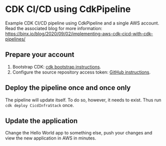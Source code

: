 # CDK CI/CD using CdkPipeline
Example CDK CI/CD pipeline using CdkPipeline and a single AWS account. Read the associated blog for more information: https://binx.io/blog/2020/09/02/implementing-aws-cdk-cicd-with-cdk-pipelines/

## Prepare your account

1. Bootstrap CDK: [cdk bootstrap instructions](https://docs.aws.amazon.com/cdk/latest/guide/cli.html#cli-bootstrap).
2. Configure the source repository access token: [GitHub instructions](https://docs.aws.amazon.com/codepipeline/latest/userguide/action-reference-GitHub.html).

## Deploy the pipeline once and once only

The pipeline will update itself. To do so, however, it needs to exist. Thus run `cdk deploy CicdInfraStack` once.

## Update the application

Change the Hello World app to something else, push your changes and view the new application in AWS in minutes.